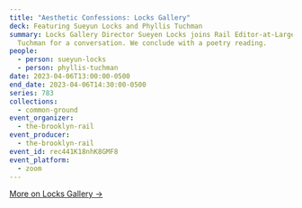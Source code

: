 ```yaml
---
title: "Aesthetic Confessions: Locks Gallery"
deck: Featuring Sueyun Locks and Phyllis Tuchman
summary: Locks Gallery Director Sueyen Locks joins Rail Editor-at-Large Phyllis
  Tuchman for a conversation. We conclude with a poetry reading.
people:
  - person: sueyun-locks
  - person: phyllis-tuchman
date: 2023-04-06T13:00:00-0500
end_date: 2023-04-06T14:30:00-0500
series: 783
collections:
  - common-ground
event_organizer:
  - the-brooklyn-rail
event_producer:
  - the-brooklyn-rail
event_id: rec441K18nhK8GMF8
event_platform:
  - zoom
---
```

[M﻿ore on Locks Gallery →](https://www.locksgallery.com/)